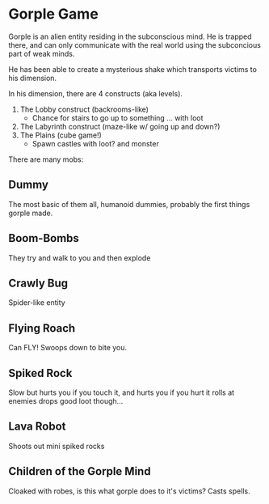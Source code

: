 # Gorple Game
Gorple is an alien entity residing in the subconscious mind. He is trapped there, and can only communicate with the real world using the subconcious part of weak minds.

He has been able to create a mysterious shake which transports victims to his dimension.

In his dimension, there are 4 constructs (aka levels).
1. The Lobby construct (backrooms-like)
    - Chance for stairs to go up to something ... with loot
1. The Labyrinth construct (maze-like w/ going up and down?)
1. The Plains (cube game!)
    - Spawn castles with loot? and monster

There are many mobs:
## Dummy
The most basic of them all, humanoid dummies, probably the first things gorple made.

## Boom-Bombs
They try and walk to you and then explode

## Crawly Bug
Spider-like entity

## Flying Roach
Can FLY! Swoops down to bite you.

## Spiked Rock
Slow but hurts you if you touch it, and hurts you if you hurt it
rolls at enemies
drops good loot though...

## Lava Robot
Shoots out mini spiked rocks

## Children of the Gorple Mind
Cloaked with robes, is this what gorple does to it's victims? Casts spells.